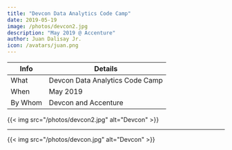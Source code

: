 ```yaml
---
title: "Devcon Data Analytics Code Camp"
date: 2019-05-19
image: /photos/devcon2.jpg
description: "May 2019 @ Accenture"
author: Juan Dalisay Jr.
icon: /avatars/juan.png
---
```



Info | Details 
--- | ---
What | Devcon Data Analytics Code Camp
When | May  2019
By Whom | Devcon and Accenture

{{< img src="/photos/devcon2.jpg" alt="Devcon" >}}

---


{{< img src="/photos/devcon.jpg" alt="Devcon" >}}